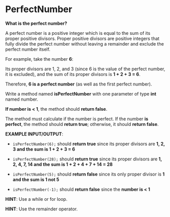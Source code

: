 # PerfectNumber
**What is the perfect number?**

A perfect number is a positive integer which is equal to the sum of its proper positive divisors.
Proper positive divisors are positive integers that fully divide the perfect number without leaving a remainder and exclude the perfect number itself.

For example, take the number **6**:

Its proper divisors are 1, 2, and 3 (since 6 is the value of the perfect number, it is excluded), and the sum of its proper divisors is **1 + 2 + 3 = 6**. 

Therefore, **6 is a perfect number** (as well as the first perfect number).


Write a method named **isPerfectNumber** with one parameter of type **int** named number. 

**If number is < 1**, the method should **return false**.

The method must calculate if the number is perfect. If the number **is perfect**, the method should **return true**; otherwise, it should **return false**.


**EXAMPLE INPUT/OUTPUT**:

* ```isPerfectNumber(6);``` should **return true** since its proper divisors are **1, 2, 3 and the sum is 1 + 2 + 3 = 6**

* ```isPerfectNumber(28);``` should **return true** since its proper divisors are **1, 2, 4, 7, 14 and the sum is 1 + 2 + 4 + 7 + 14 = 28**

* ```isPerfectNumber(5);``` should **return false** since its only proper divisor is **1 and the sum is 1 not 5**

* ```isPerfectNumber(-1);``` should **return false** since the **number is < 1**


**HINT**: Use a while or for loop.

**HINT**: Use the remainder operator.